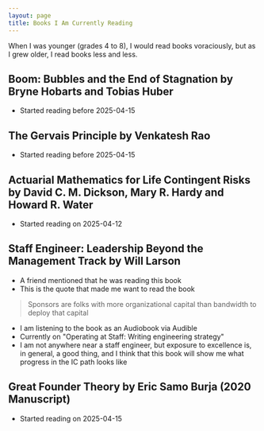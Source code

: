 ```yaml
---
layout: page 
title: Books I Am Currently Reading
---
```


When I was younger (grades 4 to 8), I would read books voraciously, but as I grew older, I read books less and less.

## Boom: Bubbles and the End of Stagnation by Bryne Hobarts and Tobias Huber
- Started reading before 2025-04-15

## The Gervais Principle by Venkatesh Rao
- Started reading before 2025-04-15 

## Actuarial Mathematics for Life Contingent Risks by David C. M. Dickson, Mary R. Hardy and Howard R. Water
- Started reading on 2025-04-12

## Staff Engineer: Leadership Beyond the Management Track by Will Larson
* A friend mentioned that he was reading this book
* This is the quote that made me want to read the book
> Sponsors are folks with more organizational capital than bandwidth to deploy that capital
* I am listening to the book as an Audiobook via Audible
* Currently on "Operating at Staff: Writing engineering strategy"
* I am not anywhere near a staff engineer, but exposure to excellence is, in general, a good thing, and I think that this book will show me what progress in the IC path looks like

## Great Founder Theory by Eric Samo Burja (2020 Manuscript)
* Started reading on 2025-04-15
